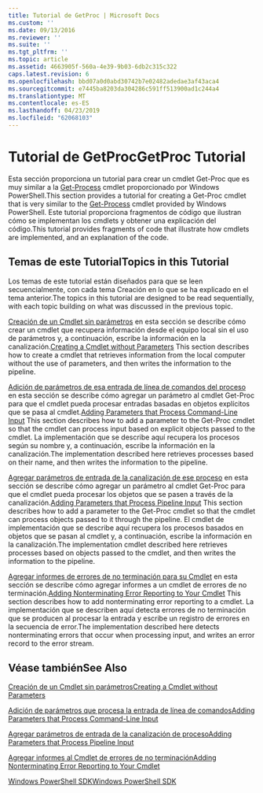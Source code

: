 ```yaml
---
title: Tutorial de GetProc | Microsoft Docs
ms.custom: ''
ms.date: 09/13/2016
ms.reviewer: ''
ms.suite: ''
ms.tgt_pltfrm: ''
ms.topic: article
ms.assetid: 4663905f-560a-4e39-9b03-6db2c315c322
caps.latest.revision: 6
ms.openlocfilehash: bbd07a0d0abd30742b7e02482adedae3af43aca4
ms.sourcegitcommit: e7445ba8203da304286c591ff513900ad1c244a4
ms.translationtype: MT
ms.contentlocale: es-ES
ms.lasthandoff: 04/23/2019
ms.locfileid: "62068103"
---
```

# <a name="getproc-tutorial"></a><span data-ttu-id="36345-102">Tutorial de GetProc</span><span class="sxs-lookup"><span data-stu-id="36345-102">GetProc Tutorial</span></span>

<span data-ttu-id="36345-103">Esta sección proporciona un tutorial para crear un cmdlet Get-Proc que es muy similar a la [Get-Process](/powershell/module/Microsoft.PowerShell.Management/Get-Process) cmdlet proporcionado por Windows PowerShell.</span><span class="sxs-lookup"><span data-stu-id="36345-103">This section provides a tutorial for creating a Get-Proc cmdlet that is very similar to the [Get-Process](/powershell/module/Microsoft.PowerShell.Management/Get-Process) cmdlet provided by Windows PowerShell.</span></span> <span data-ttu-id="36345-104">Este tutorial proporciona fragmentos de código que ilustran cómo se implementan los cmdlets y obtener una explicación del código.</span><span class="sxs-lookup"><span data-stu-id="36345-104">This tutorial provides fragments of code that illustrate how cmdlets are implemented, and an explanation of the code.</span></span>

## <a name="topics-in-this-tutorial"></a><span data-ttu-id="36345-105">Temas de este Tutorial</span><span class="sxs-lookup"><span data-stu-id="36345-105">Topics in this Tutorial</span></span>

<span data-ttu-id="36345-106">Los temas de este tutorial están diseñados para que se leen secuencialmente, con cada tema Creación en lo que se ha explicado en el tema anterior.</span><span class="sxs-lookup"><span data-stu-id="36345-106">The topics in this tutorial are designed to be read sequentially, with each topic building on what was discussed in the previous topic.</span></span>

<span data-ttu-id="36345-107">[Creación de un Cmdlet sin parámetros](./creating-a-cmdlet-without-parameters.md) en esta sección se describe cómo crear un cmdlet que recupera información desde el equipo local sin el uso de parámetros y, a continuación, escribe la información en la canalización.</span><span class="sxs-lookup"><span data-stu-id="36345-107">[Creating a Cmdlet without Parameters](./creating-a-cmdlet-without-parameters.md) This section describes how to create a cmdlet that retrieves information from the local computer without the use of parameters, and then writes the information to the pipeline.</span></span>

<span data-ttu-id="36345-108">[Adición de parámetros de esa entrada de línea de comandos del proceso](./adding-parameters-that-process-command-line-input.md) en esta sección se describe cómo agregar un parámetro al cmdlet Get-Proc para que el cmdlet pueda procesar entradas basadas en objetos explícitos que se pasa al cmdlet.</span><span class="sxs-lookup"><span data-stu-id="36345-108">[Adding Parameters that Process Command-Line Input](./adding-parameters-that-process-command-line-input.md) This section describes how to add a parameter to the Get-Proc cmdlet so that the cmdlet can process input based on explicit objects passed to the cmdlet.</span></span> <span data-ttu-id="36345-109">La implementación que se describe aquí recupera los procesos según su nombre y, a continuación, escribe la información en la canalización.</span><span class="sxs-lookup"><span data-stu-id="36345-109">The implementation described here retrieves processes based on their name, and then writes the information to the pipeline.</span></span>

<span data-ttu-id="36345-110">[Agregar parámetros de entrada de la canalización de ese proceso](./adding-parameters-that-process-pipeline-input.md) en esta sección se describe cómo agregar un parámetro al cmdlet Get-Proc para que el cmdlet pueda procesar los objetos que se pasen a través de la canalización.</span><span class="sxs-lookup"><span data-stu-id="36345-110">[Adding Parameters that Process Pipeline Input](./adding-parameters-that-process-pipeline-input.md) This section describes how to add a parameter to the Get-Proc cmdlet so that the cmdlet can process objects passed to it through the pipeline.</span></span> <span data-ttu-id="36345-111">El cmdlet de implementación que se describe aquí recupera los procesos basados en objetos que se pasan al cmdlet y, a continuación, escribe la información en la canalización.</span><span class="sxs-lookup"><span data-stu-id="36345-111">The implementation cmdlet described here retrieves processes based on objects passed to the cmdlet, and then writes the information to the pipeline.</span></span>

<span data-ttu-id="36345-112">[Agregar informes de errores de no terminación para su Cmdlet](./adding-non-terminating-error-reporting-to-your-cmdlet.md) en esta sección se describe cómo agregar informes a un cmdlet de errores de no terminación.</span><span class="sxs-lookup"><span data-stu-id="36345-112">[Adding Nonterminating Error Reporting to Your Cmdlet](./adding-non-terminating-error-reporting-to-your-cmdlet.md) This section describes how to add nonterminating error reporting to a cmdlet.</span></span> <span data-ttu-id="36345-113">La implementación que se describen aquí detecta errores de no terminación que se producen al procesar la entrada y escribe un registro de errores en la secuencia de error.</span><span class="sxs-lookup"><span data-stu-id="36345-113">The implementation described here detects nonterminating errors that occur when processing input, and writes an error record to the error stream.</span></span>

## <a name="see-also"></a><span data-ttu-id="36345-114">Véase también</span><span class="sxs-lookup"><span data-stu-id="36345-114">See Also</span></span>

[<span data-ttu-id="36345-115">Creación de un Cmdlet sin parámetros</span><span class="sxs-lookup"><span data-stu-id="36345-115">Creating a Cmdlet without Parameters</span></span>](./creating-a-cmdlet-without-parameters.md)

[<span data-ttu-id="36345-116">Adición de parámetros que procesa la entrada de línea de comandos</span><span class="sxs-lookup"><span data-stu-id="36345-116">Adding Parameters that Process Command-Line Input</span></span>](./adding-parameters-that-process-command-line-input.md)

[<span data-ttu-id="36345-117">Agregar parámetros de entrada de la canalización de proceso</span><span class="sxs-lookup"><span data-stu-id="36345-117">Adding Parameters that Process Pipeline Input</span></span>](./adding-parameters-that-process-pipeline-input.md)

[<span data-ttu-id="36345-118">Agregar informes al Cmdlet de errores de no terminación</span><span class="sxs-lookup"><span data-stu-id="36345-118">Adding Nonterminating Error Reporting to Your Cmdlet</span></span>](./adding-non-terminating-error-reporting-to-your-cmdlet.md)

[<span data-ttu-id="36345-119">Windows PowerShell SDK</span><span class="sxs-lookup"><span data-stu-id="36345-119">Windows PowerShell SDK</span></span>](../windows-powershell-reference.md)
